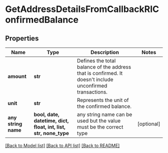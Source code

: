 # GetAddressDetailsFromCallbackRIConfirmedBalance


## Properties
Name | Type | Description | Notes
------------ | ------------- | ------------- | -------------
**amount** | **str** | Defines the total balance of the address that is confirmed. It doesn&#39;t include unconfirmed transactions. | 
**unit** | **str** | Represents the unit of the confirmed balance. | 
**any string name** | **bool, date, datetime, dict, float, int, list, str, none_type** | any string name can be used but the value must be the correct type | [optional]

[[Back to Model list]](../README.md#documentation-for-models) [[Back to API list]](../README.md#documentation-for-api-endpoints) [[Back to README]](../README.md)


